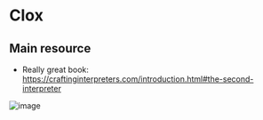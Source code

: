 # Clox
## Main resource
- Really great book: https://craftinginterpreters.com/introduction.html#the-second-interpreter

![image](https://github.com/user-attachments/assets/3f6dca06-e82a-48b3-bada-a660a85f84f0)

